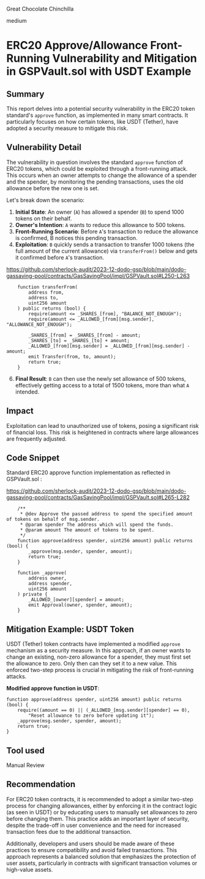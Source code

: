 Great Chocolate Chinchilla

medium

# ERC20 Approve/Allowance Front-Running Vulnerability and Mitigation in GSPVault.sol with USDT Example

## Summary
This report delves into a potential security vulnerability in the ERC20 token standard's `approve` function, as implemented in many smart contracts. It particularly focuses on how certain tokens, like USDT (Tether), have adopted a security measure to mitigate this risk.

## Vulnerability Detail
The vulnerability in question involves the standard `approve` function of ERC20 tokens, which could be exploited through a front-running attack. This occurs when an owner attempts to change the allowance of a spender and the spender, by monitoring the pending transactions, uses the old allowance before the new one is set.

Let's break down the scenario:

1. **Initial State**: An owner (`A`) has allowed a spender (`B`) to spend 1000 tokens on their behalf.
2. **Owner's Intention**: `A` wants to reduce this allowance to 500 tokens.
3. **Front-Running Scenario**: Before `A`'s transaction to reduce the allowance is confirmed, B notices this pending transaction.
4. **Exploitation**: `B` quickly sends a transaction to transfer 1000 tokens (the full amount of the current allowance) via `transferFrom()` below and gets it confirmed before `A`'s transaction.

https://github.com/sherlock-audit/2023-12-dodo-gsp/blob/main/dodo-gassaving-pool/contracts/GasSavingPool/impl/GSPVault.sol#L250-L263

```solidity
    function transferFrom(
        address from,
        address to,
        uint256 amount
    ) public returns (bool) {
        require(amount <= _SHARES_[from], "BALANCE_NOT_ENOUGH");
        require(amount <= _ALLOWED_[from][msg.sender], "ALLOWANCE_NOT_ENOUGH");

        _SHARES_[from] = _SHARES_[from] - amount;
        _SHARES_[to] = _SHARES_[to] + amount;
        _ALLOWED_[from][msg.sender] = _ALLOWED_[from][msg.sender] - amount;
        emit Transfer(from, to, amount);
        return true;
    }
```
6. **Final Result**: `B` can then use the newly set allowance of 500 tokens, effectively getting access to a total of 1500 tokens, more than what `A` intended.

## Impact
Exploitation can lead to unauthorized use of tokens, posing a significant risk of financial loss. This risk is heightened in contracts where large allowances are frequently adjusted.

## Code Snippet
Standard ERC20 approve function implementation as reflected in GSPVault.sol :

https://github.com/sherlock-audit/2023-12-dodo-gsp/blob/main/dodo-gassaving-pool/contracts/GasSavingPool/impl/GSPVault.sol#L265-L282

```solidity
    /**
     * @dev Approve the passed address to spend the specified amount of tokens on behalf of msg.sender.
     * @param spender The address which will spend the funds.
     * @param amount The amount of tokens to be spent.
     */
    function approve(address spender, uint256 amount) public returns (bool) {
        _approve(msg.sender, spender, amount);
        return true;
    }

    function _approve(
        address owner,
        address spender,
        uint256 amount
    ) private {
        _ALLOWED_[owner][spender] = amount;
        emit Approval(owner, spender, amount);
    }
```
## Mitigation Example: USDT Token
USDT (Tether) token contracts have implemented a modified `approve` mechanism as a security measure. In this approach, if an owner wants to change an existing, non-zero allowance for a spender, they must first set the allowance to zero. Only then can they set it to a new value. This enforced two-step process is crucial in mitigating the risk of front-running attacks.

**Modified approve function in USDT**:

```solidity
function approve(address spender, uint256 amount) public returns (bool) {
    require((amount == 0) || (_ALLOWED_[msg.sender][spender] == 0),
        "Reset allowance to zero before updating it");
    _approve(msg.sender, spender, amount);
    return true;
}
```
## Tool used

Manual Review

## Recommendation
For ERC20 token contracts, it is recommended to adopt a similar two-step process for changing allowances, either by enforcing it in the contract logic (as seen in USDT) or by educating users to manually set allowances to zero before changing them. This practice adds an important layer of security, despite the trade-off in user convenience and the need for increased transaction fees due to the additional transaction.

Additionally, developers and users should be made aware of these practices to ensure compatibility and avoid failed transactions. This approach represents a balanced solution that emphasizes the protection of user assets, particularly in contracts with significant transaction volumes or high-value assets.
